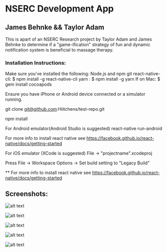 # NSERC Development App
## James Behnke && Taylor Adam

This is apart of an NSERC Research project by Taylor Adam and James Behnke to determine if a "game-ification" strategy of fun and dynamic notification system is beneficial to massage therapy.

### Installation Instructions:
Make sure you've installed the following:
Node.js and npm
git
react-native-cli: $ npm install -g react-native-cli
yarn : $ npm install -g yarn
If on Mac: $ gem install cocoapods

Ensure you have iPhone or Android device connected or a simulator running.

git clone git@github.com:Hiitchens/test-repo.git

npm install

For Android emulator(Android Studio is suggested)
react-native run-android

For more info to install react native see https://facebook.github.io/react-native/docs/getting-started



For iOS emulator (XCode is suggested)
File -> "projectname".xcodeproj 

Press File -> Workspace Options -> Set build setting to "Legacy Build"


** For more info to install react native see https://facebook.github.io/react-native/docs/getting-started

## Screenshots:

![alt text](https://i.imgur.com/izQ1Yv5.png)

![alt text](https://imgur.com/4KndZyh.png)

![alt text](https://imgur.com/OSYarUq.png)

![alt text](https://imgur.com/sTRpvhq.png)

![alt text](https://imgur.com/mdxBv4v.png)


